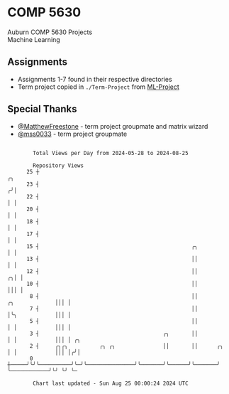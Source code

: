 # COMP 5630
Auburn COMP 5630 Projects  
Machine Learning

## Assignments
- Assignments 1-7 found in their respective directories
- Term project copied in `./Term-Project` from [ML-Project](https://github.com/wumphlett/ML-Project)

## Special Thanks
- [@MatthewFreestone](https://github.com/MatthewFreestone) - term project groupmate and matrix wizard
- [@mss0033](https://github.com/mss0033) - term project groupmate

```

        Total Views per Day from 2024-05-28 to 2024-08-25

        Repository Views
      25 ┼                                                                                   ╭╮
      23 ┤                                                                                  ╭╯│
      22 ┤                                                                                  │ │
      20 ┤                                                                                  │ │
      18 ┤                                                                                  │ │
      17 ┤                                                                                  │ │
      15 ┤                                                ╭╮                                │ │
      13 ┤                                                ││                                │ │
      12 ┤                                                ││                              ╭╮│ │
      10 ┤                                                ││                              │││ │
       8 ┤                                                ││               ╭╮             │││ │
       7 ┤                                                ││               │╰╮            │││ │
       5 ┤                                                ││               │ │            │││ │
       3 ┤                                       ╭╮       ││               │ │            │││ │ ╭╮
       2 ┤     ╭╮╭╮          ╭╮ ╭╮               ││       ││      ╭╮       │ │            │││ │╭╯│
       0 ┼─────╯╰╯╰──────────╯╰─╯╰───────────────╯╰───────╯╰──────╯╰───────╯ ╰────────────╯╰╯ ╰╯ ╰─

        Chart last updated - Sun Aug 25 00:00:24 2024 UTC
        
```
